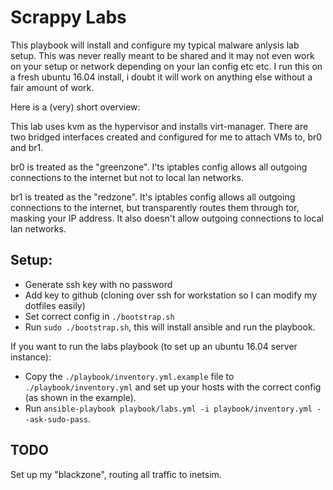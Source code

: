 # Scrappy Labs

This playbook will install and configure my typical malware anlysis lab setup. This was never really meant to be shared and it may not even work on your setup or network depending on your lan config etc etc. I run this on a fresh ubuntu 16.04 install, i doubt it will work on anything else without a fair amount of work.

Here is a (very) short overview:

This lab uses kvm as the hypervisor and installs virt-manager. There are two bridged interfaces created and configured for me to attach VMs to, br0 and br1.

br0 is treated as the "greenzone". I'ts iptables config allows all outgoing connections to the internet but not to local lan networks.

br1 is treated as the "redzone". It's iptables config allows all outgoing connections to the internet, but transparently routes them through tor, masking your IP address. It also doesn't allow outgoing connections to local lan networks.

## Setup:

- Generate ssh key with no password
- Add key to github (cloning over ssh for workstation so I can modify my dotfiles easily)
- Set correct config in `./bootstrap.sh`
- Run `sudo ./bootstrap.sh`, this will install ansible and run the playbook.

If you want to run the labs playbook (to set up an ubuntu 16.04 server instance):

- Copy the `./playbook/inventory.yml.example` file to `./playbook/inventory.yml` and set up your hosts with the correct config (as shown in the example).
- Run `ansible-playbook playbook/labs.yml -i playbook/inventory.yml --ask-sudo-pass`.


## TODO

Set up my "blackzone", routing all traffic to inetsim.

